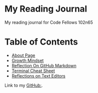 # My Reading Journal
My reading journal for Code Fellows 102n65

# Table of Contents
* [About Page](about.md) 
* [Growth Mindset](growth.Mindset.md)
* [Reflection On GitHub Markdown](reflection.md)
* [Terminal Cheat Sheet](terminalCheatSheet.md)
* [Reflections on Text Editors](texteditor.md)

Link to my [GitHub:](https://github.com/nickmullaney).